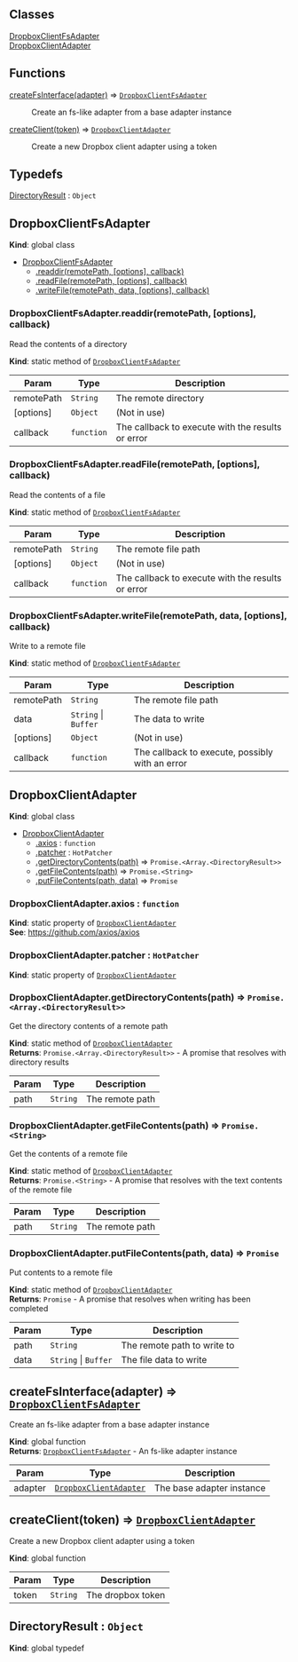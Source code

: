 ## Classes

<dl>
<dt><a href="#DropboxClientFsAdapter">DropboxClientFsAdapter</a></dt>
<dd></dd>
<dt><a href="#DropboxClientAdapter">DropboxClientAdapter</a></dt>
<dd></dd>
</dl>

## Functions

<dl>
<dt><a href="#createFsInterface">createFsInterface(adapter)</a> ⇒ <code><a href="#DropboxClientFsAdapter">DropboxClientFsAdapter</a></code></dt>
<dd><p>Create an fs-like adapter from a base adapter instance</p>
</dd>
<dt><a href="#createClient">createClient(token)</a> ⇒ <code><a href="#DropboxClientAdapter">DropboxClientAdapter</a></code></dt>
<dd><p>Create a new Dropbox client adapter using a token</p>
</dd>
</dl>

## Typedefs

<dl>
<dt><a href="#DirectoryResult">DirectoryResult</a> : <code>Object</code></dt>
<dd></dd>
</dl>

<a name="DropboxClientFsAdapter"></a>

## DropboxClientFsAdapter
**Kind**: global class  

* [DropboxClientFsAdapter](#DropboxClientFsAdapter)
    * [.readdir(remotePath, [options], callback)](#DropboxClientFsAdapter.readdir)
    * [.readFile(remotePath, [options], callback)](#DropboxClientFsAdapter.readFile)
    * [.writeFile(remotePath, data, [options], callback)](#DropboxClientFsAdapter.writeFile)

<a name="DropboxClientFsAdapter.readdir"></a>

### DropboxClientFsAdapter.readdir(remotePath, [options], callback)
Read the contents of a directory

**Kind**: static method of [<code>DropboxClientFsAdapter</code>](#DropboxClientFsAdapter)  

| Param | Type | Description |
| --- | --- | --- |
| remotePath | <code>String</code> | The remote directory |
| [options] | <code>Object</code> | (Not in use) |
| callback | <code>function</code> | The callback to execute with the results or error |

<a name="DropboxClientFsAdapter.readFile"></a>

### DropboxClientFsAdapter.readFile(remotePath, [options], callback)
Read the contents of a file

**Kind**: static method of [<code>DropboxClientFsAdapter</code>](#DropboxClientFsAdapter)  

| Param | Type | Description |
| --- | --- | --- |
| remotePath | <code>String</code> | The remote file path |
| [options] | <code>Object</code> | (Not in use) |
| callback | <code>function</code> | The callback to execute with the results or error |

<a name="DropboxClientFsAdapter.writeFile"></a>

### DropboxClientFsAdapter.writeFile(remotePath, data, [options], callback)
Write to a remote file

**Kind**: static method of [<code>DropboxClientFsAdapter</code>](#DropboxClientFsAdapter)  

| Param | Type | Description |
| --- | --- | --- |
| remotePath | <code>String</code> | The remote file path |
| data | <code>String</code> \| <code>Buffer</code> | The data to write |
| [options] | <code>Object</code> | (Not in use) |
| callback | <code>function</code> | The callback to execute, possibly with an error |

<a name="DropboxClientAdapter"></a>

## DropboxClientAdapter
**Kind**: global class  

* [DropboxClientAdapter](#DropboxClientAdapter)
    * [.axios](#DropboxClientAdapter.axios) : <code>function</code>
    * [.patcher](#DropboxClientAdapter.patcher) : <code>HotPatcher</code>
    * [.getDirectoryContents(path)](#DropboxClientAdapter.getDirectoryContents) ⇒ <code>Promise.&lt;Array.&lt;DirectoryResult&gt;&gt;</code>
    * [.getFileContents(path)](#DropboxClientAdapter.getFileContents) ⇒ <code>Promise.&lt;String&gt;</code>
    * [.putFileContents(path, data)](#DropboxClientAdapter.putFileContents) ⇒ <code>Promise</code>

<a name="DropboxClientAdapter.axios"></a>

### DropboxClientAdapter.axios : <code>function</code>
**Kind**: static property of [<code>DropboxClientAdapter</code>](#DropboxClientAdapter)  
**See**: https://github.com/axios/axios  
<a name="DropboxClientAdapter.patcher"></a>

### DropboxClientAdapter.patcher : <code>HotPatcher</code>
**Kind**: static property of [<code>DropboxClientAdapter</code>](#DropboxClientAdapter)  
<a name="DropboxClientAdapter.getDirectoryContents"></a>

### DropboxClientAdapter.getDirectoryContents(path) ⇒ <code>Promise.&lt;Array.&lt;DirectoryResult&gt;&gt;</code>
Get the directory contents of a remote path

**Kind**: static method of [<code>DropboxClientAdapter</code>](#DropboxClientAdapter)  
**Returns**: <code>Promise.&lt;Array.&lt;DirectoryResult&gt;&gt;</code> - A promise that resolves with directory results  

| Param | Type | Description |
| --- | --- | --- |
| path | <code>String</code> | The remote path |

<a name="DropboxClientAdapter.getFileContents"></a>

### DropboxClientAdapter.getFileContents(path) ⇒ <code>Promise.&lt;String&gt;</code>
Get the contents of a remote file

**Kind**: static method of [<code>DropboxClientAdapter</code>](#DropboxClientAdapter)  
**Returns**: <code>Promise.&lt;String&gt;</code> - A promise that resolves with the text contents of the remote
 file  

| Param | Type | Description |
| --- | --- | --- |
| path | <code>String</code> | The remote path |

<a name="DropboxClientAdapter.putFileContents"></a>

### DropboxClientAdapter.putFileContents(path, data) ⇒ <code>Promise</code>
Put contents to a remote file

**Kind**: static method of [<code>DropboxClientAdapter</code>](#DropboxClientAdapter)  
**Returns**: <code>Promise</code> - A promise that resolves when writing has been completed  

| Param | Type | Description |
| --- | --- | --- |
| path | <code>String</code> | The remote path to write to |
| data | <code>String</code> \| <code>Buffer</code> | The file data to write |

<a name="createFsInterface"></a>

## createFsInterface(adapter) ⇒ [<code>DropboxClientFsAdapter</code>](#DropboxClientFsAdapter)
Create an fs-like adapter from a base adapter instance

**Kind**: global function  
**Returns**: [<code>DropboxClientFsAdapter</code>](#DropboxClientFsAdapter) - An fs-like adapter instance  

| Param | Type | Description |
| --- | --- | --- |
| adapter | [<code>DropboxClientAdapter</code>](#DropboxClientAdapter) | The base adapter instance |

<a name="createClient"></a>

## createClient(token) ⇒ [<code>DropboxClientAdapter</code>](#DropboxClientAdapter)
Create a new Dropbox client adapter using a token

**Kind**: global function  

| Param | Type | Description |
| --- | --- | --- |
| token | <code>String</code> | The dropbox token |

<a name="DirectoryResult"></a>

## DirectoryResult : <code>Object</code>
**Kind**: global typedef  

